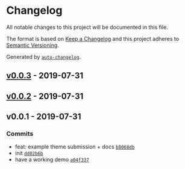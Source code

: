 # Changelog

All notable changes to this project will be documented in this file.

The format is based on [Keep a Changelog](https://keepachangelog.com/en/1.0.0/)
and this project adheres to [Semantic Versioning](https://semver.org/spec/v2.0.0.html).

Generated by [`auto-changelog`](https://github.com/CookPete/auto-changelog).

## [v0.0.3](https://github.com/sw-yx/gatsby-theme-netlify-identity/compare/v0.0.2...v0.0.3) - 2019-07-31

## [v0.0.2](https://github.com/sw-yx/gatsby-theme-netlify-identity/compare/v0.0.1...v0.0.2) - 2019-07-31

## v0.0.1 - 2019-07-31

### Commits

- feat: example theme submission + docs [`b8068db`](https://github.com/sw-yx/gatsby-theme-netlify-identity/commit/b8068db70ba574479460afb10af683fd0662df07)
- init [`dd02b6b`](https://github.com/sw-yx/gatsby-theme-netlify-identity/commit/dd02b6bc5b2e537406fbf92430f38ff48c7d19f5)
- have a working demo [`a04f337`](https://github.com/sw-yx/gatsby-theme-netlify-identity/commit/a04f337b126acf448bfd191b80fb53c8263f071a)
